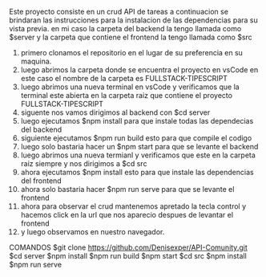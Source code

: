 Este proyecto consiste en un crud API de tareas
a continuacion se brindaran las instrucciones para la instalacion de las dependencias para su vista previa.
en mi caso la carpeta del backend la tengo llamada como $server y la carpeta que contiene el frontend la tengo llamada como $src

1. primero clonamos el repositorio en el lugar de su preferencia en su maquina.
2. luego abrimos la carpeta donde se encuentra el proyecto en vsCode en este caso el nombre de la carpeta es FULLSTACK-TIPESCRIPT
3. luego abrimos una nueva terminal en vsCode y verificamos que la terminal este abierta en la carpeta raiz que contiene el proyecto FULLSTACK-TIPESCRIPT
4. siguente nos vamos dirigimos al backend con $cd server
5. luego ejecutamos $npm install para que instale todas las dependecias del backend
6. siguiente ejecutamos $npm run build esto para que compile el codigo
7. luego solo bastaria hacer un $npm start para que se levante el backend 
8. luego abrimos una nueva termianl y verificamos que este en la carpeta raiz siempre y nos dirigimos a $cd src
9. ahora ejecutamos $npm install esto para que instale las dependencias del frontend
10. ahora solo bastaria hacer $npm run serve para que se levante el frontend
11. ahora para observar el crud mantenemos apretado la tecla control y hacemos click en la url que nos aparecio despues de levantar el frontend
12. y luego observamos en nuestro navegador.


COMANDOS
$git clone https://github.com/Denisexper/API-Comunity.git
$cd server
$npm install
$npm run build
$npm start
$cd src
$npm install
$npm run serve
